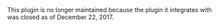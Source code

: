 This plugin is no longer maintained because the plugin it integrates with was closed as of December 22, 2017.